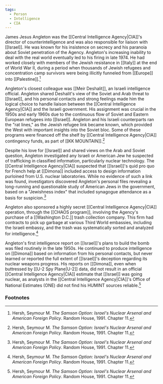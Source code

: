 ```yaml
---
tags:
  - Person
  - Intelligence
  - CIA
---
```

James Jesus Angleton was the [[Central Intelligence Agency|CIA]]'s director of counterintelligence and was also responsible for liaison with [[Israel]]. He was known for his insistence on secrecy and his paranoia about Soviet penetration of the Agency. Angleton's increasing inability to deal with the real world eventually led to his firing in late 1974. He had worked closely with members of the Jewish resistance in [[Italy]] at the end of World War II, during a period when thousands of Jewish refugees and concentration camp survivors were being illicitly funneled from [[Europe]] into [[Palestine]].[^1]

Angleton's closest colleague was [[Meir Deshalit]], an Israeli intelligence official. Angleton shared Deshalit's view of the Soviet and Arab threat to [[Israel]], and his personal contacts and strong feelings made him the logical choice to handle liaison between the [[Central Intelligence Agency|CIA]] and the Israeli government. His assignment was crucial in the 1950s and early 1960s due to the continuous flow of Soviet and Eastern European refugees into [[Israel]]. Angleton and his Israeli counterparts ran the "rat lines," as the Jewish refugee link became known, which provided the West with important insights into the Soviet bloc. Some of these programs were financed off the shelf by [[Central Intelligence Agency|CIA]] contingency funds, as part of [[KK MOUNTAIN]].[^1]

Despite his love for [[Israel]] and shared views on the Arab and Soviet question, Angleton investigated any Israeli or American Jew he suspected of trafficking in classified information, particularly nuclear technology. The [[Central Intelligence Agency|CIA]] suspected that [[Israel]]'s quid pro quo for French help at [[Dimona]] included access to design information purloined from U.S. nuclear laboratories. While no evidence of such a link was found, investigators discovered Angleton's personal files revealing a long-running and questionable study of American Jews in the government, based on a "Jewishness index" that included synagogue attendance as a basis for suspicion.[^1]

Angleton also sponsored a highly secret [[Central Intelligence Agency|CIA]] operation, through the [[CHAOS program]], involving the Agency's purchase of a [[Washington D.C.]] trash collection company. This firm had contracts to pick up garbage at various Third World embassies, including the Israeli embassy, and the trash was systematically sorted and analyzed for intelligence.[^1]

Angleton's first intelligence report on [[Israel]]'s plans to build the bomb was filed routinely in the late 1950s. He continued to produce intelligence on [[Dimona]] based on information from his personal contacts, but never learned or reported the full extent of [[Israel]]'s deception regarding its nuclear weapons progress. His reports on [[Dimona]], even when buttressed by [[U-2 Spy Plane|U-2]] data, did not result in an official [[Central Intelligence Agency|CIA]] estimate that [[Israel]] was going nuclear, as analysts in the [[Central Intelligence Agency|CIA]]'s Office of National Estimates (ONE) did not find his HUMINT sources reliable.[^1]

### Footnotes

[^1]: Hersh, Seymour M. *The Samson Option: Israel's Nuclear Arsenal and American Foreign Policy*. Random House, 1991. Chapter 11.